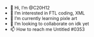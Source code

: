 - 👋 Hi, I’m @C20H12
- 👀 I’m interested in FTL coding, XML
- 🌱 I’m currently learning pixle art
- 💞️ I’m looking to collaborate on idk yet
- 📫 How to reach me Untitled #0353

<!---
C20H12/C20H12 is a ✨ special ✨ repository because its `README.md` (this file) appears on your GitHub profile.
You can click the Preview link to take a look at your changes.
--->
